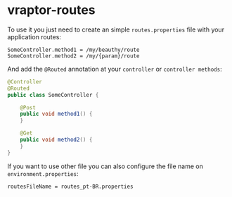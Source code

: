 vraptor-routes
==============

To use it you just need to create an simple `routes.properties` file with 
your application routes:

```
SomeController.method1 = /my/beauthy/route
SomeController.method2 = /my/{param}/route
```

And add the `@Routed` annotation at your `controller` or `controller methods`:

```java
@Controller 
@Routed
public class SomeController {

	@Post 
	public void method1() {
	}

	@Get 
	public void method2() {
	}
}
```

If you want to use other file you can also configure the file name on `environment.properties`:

```
routesFileName = routes_pt-BR.properties
```